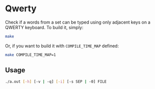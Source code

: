 # Qwerty
Check if a words from a set can be typed using only adjacent keys on a QWERTY keyboard.
To build it, simply:
```bash
make
```
Or, if you want to build it with `COMPILE_TIME_MAP` defined:
```bash
make COMPILE_TIME_MAP=1
```

## Usage
```bash
./a.out [-h] [-v | -q] [-i] [-s SEP | -0] FILE
```

